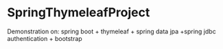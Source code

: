 # SpringThymeleafProject
Demonstration on: spring boot + thymeleaf + spring data jpa +spring jdbc authentication + bootstrap
